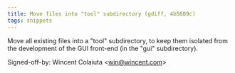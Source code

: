 ```yaml
---
title: Move files into "tool" subdirectory (gdiff, 4b5689c)
tags: snippets
---
```


Move all existing files into a "tool" subdirectory, to keep them isolated from the development of the GUI front-end (in the "gui" subdirectory).

Signed-off-by: Wincent Colaiuta &lt;win@wincent.com&gt;

